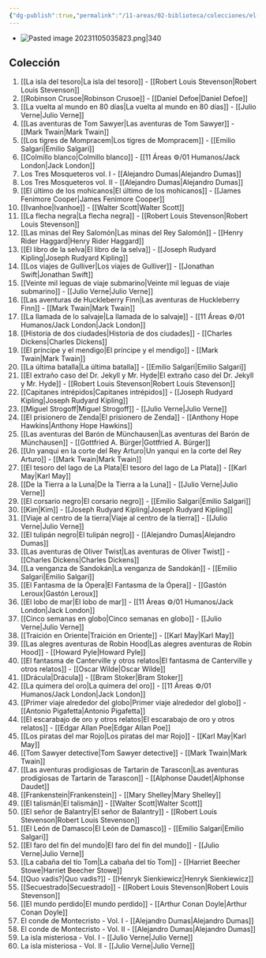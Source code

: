 ```yaml
---
{"dg-publish":true,"permalink":"/11-areas/02-biblioteca/colecciones/el-comercio-grandes-novelas-de-aventuras/","noteIcon":""}
---
```


- ![Pasted image 20231105035823.png|340](/img/user/02%20Image/Pasted%20image%2020231105035823.png)
## Colección
1. [[La isla del tesoro\|La isla del tesoro]] - [[Robert Louis Stevenson\|Robert Louis Stevenson]]
2. [[Robinson Crusoe\|Robinson Crusoe]] - [[Daniel Defoe\|Daniel Defoe]]
3. [[La vuelta al mundo en 80 días\|La vuelta al mundo en 80 días]] - [[Julio Verne\|Julio Verne]]
4. [[Las aventuras de Tom Sawyer\|Las aventuras de Tom Sawyer]] - [[Mark Twain\|Mark Twain]]
5. [[Los tigres de Mompracem\|Los tigres de Mompracem]] - [[Emilio Salgari\|Emilio Salgari]]
6. [[Colmillo blanco\|Colmillo blanco]] - [[11 Áreas ⚙/01 Humanos/Jack London\|Jack London]]
7. Los Tres Mosqueteros vol. I - [[Alejandro Dumas\|Alejandro Dumas]]
8. Los Tres Mosqueteros vol. II - [[Alejandro Dumas\|Alejandro Dumas]]
9. [[El último de los mohicanos\|El último de los mohicanos]] - [[James Fenimore Cooper\|James Fenimore Cooper]]
10. [[Ivanhoe\|Ivanhoe]] - [[Walter Scott\|Walter Scott]]
11. [[La flecha negra\|La flecha negra]] - [[Robert Louis Stevenson\|Robert Louis Stevenson]]
12. [[Las minas del Rey Salomón\|Las minas del Rey Salomón]] - [[Henry Rider Haggard\|Henry Rider Haggard]]
13. [[El libro de la selva\|El libro de la selva]] - [[Joseph Rudyard Kipling\|Joseph Rudyard Kipling]]
14. [[Los viajes de Gulliver\|Los viajes de Gulliver]] - [[Jonathan Swift\|Jonathan Swift]]
15. [[Veinte mil leguas de viaje submarino\|Veinte mil leguas de viaje submarino]] - [[Julio Verne\|Julio Verne]]
16. [[Las aventuras de Huckleberry Finn\|Las aventuras de Huckleberry Finn]] - [[Mark Twain\|Mark Twain]]
17. [[La llamada de lo salvaje\|La llamada de lo salvaje]] - [[11 Áreas ⚙/01 Humanos/Jack London\|Jack London]]
18. [[Historia de dos ciudades\|Historia de dos ciudades]] - [[Charles Dickens\|Charles Dickens]]
19. [[El príncipe y el mendigo\|El príncipe y el mendigo]] - [[Mark Twain\|Mark Twain]]
20. [[La última batalla\|La última batalla]] - [[Emilio Salgari\|Emilio Salgari]]
21. [[El extraño caso del Dr. Jekyll y Mr. Hyde\|El extraño caso del Dr. Jekyll y Mr. Hyde]] - [[Robert Louis Stevenson\|Robert Louis Stevenson]]
22. [[Capitanes intrépidos\|Capitanes intrépidos]] - [[Joseph Rudyard Kipling\|Joseph Rudyard Kipling]]
23. [[Miguel Strogoff\|Miguel Strogoff]] - [[Julio Verne\|Julio Verne]]
24. [[El prisionero de Zenda\|El prisionero de Zenda]] - [[Anthony Hope Hawkins\|Anthony Hope Hawkins]]
25. [[Las aventuras del Barón de Münchausen\|Las aventuras del Barón de Münchausen]] - [[Gottfried A. Bürger\|Gottfried A. Bürger]]
26. [[Un yanqui en la corte del Rey Arturo\|Un yanqui en la corte del Rey Arturo]] - [[Mark Twain\|Mark Twain]]
27. [[El tesoro del lago de La Plata\|El tesoro del lago de La Plata]] - [[Karl May\|Karl May]]
28. [[De la Tierra a la Luna\|De la Tierra a la Luna]] - [[Julio Verne\|Julio Verne]]
29. [[El corsario negro\|El corsario negro]] - [[Emilio Salgari\|Emilio Salgari]]
30. [[Kim\|Kim]] - [[Joseph Rudyard Kipling\|Joseph Rudyard Kipling]]
31. [[Viaje al centro de la tierra\|Viaje al centro de la tierra]] - [[Julio Verne\|Julio Verne]]
32. [[El tulipán negro\|El tulipán negro]] - [[Alejandro Dumas\|Alejandro Dumas]]
33. [[Las aventuras de Oliver Twist\|Las aventuras de Oliver Twist]] - [[Charles Dickens\|Charles Dickens]]
34. [[La venganza de Sandokán\|La venganza de Sandokán]] - [[Emilio Salgari\|Emilio Salgari]]
35. [[El Fantasma de la Ópera\|El Fantasma de la Ópera]] - [[Gastón Leroux\|Gastón Leroux]]
36. [[El lobo de mar\|El lobo de mar]] - [[11 Áreas ⚙/01 Humanos/Jack London\|Jack London]]
37. [[Cinco semanas en globo\|Cinco semanas en globo]] - [[Julio Verne\|Julio Verne]]
38. [[Traición en Oriente\|Traición en Oriente]] - [[Karl May\|Karl May]]
39. [[Las alegres aventuras de Robin Hood\|Las alegres aventuras de Robin Hood]] - [[Howard Pyle\|Howard Pyle]]
40. [[El fantasma de Canterville y otros relatos\|El fantasma de Canterville y otros relatos]] - [[Oscar Wilde\|Oscar Wilde]]
41. [[Drácula\|Drácula]] - [[Bram Stoker\|Bram Stoker]]
42. [[La quimera del oro\|La quimera del oro]] - [[11 Áreas ⚙/01 Humanos/Jack London\|Jack London]]		
43. [[Primer viaje alrededor del globo\|Primer viaje alrededor del globo]] - [[Antonio Pigafetta\|Antonio Pigafetta]]
44. [[El escarabajo de oro y otros relatos\|El escarabajo de oro y otros relatos]] - [[Edgar Allan Poe\|Edgar Allan Poe]]
45. [[Los piratas del mar Rojo\|Los piratas del mar Rojo]] - [[Karl May\|Karl May]]
46. [[Tom Sawyer detective\|Tom Sawyer detective]] - [[Mark Twain\|Mark Twain]]
47. [[Las aventuras prodigiosas de Tartarin de Tarascon\|Las aventuras prodigiosas de Tartarin de Tarascon]] - [[Alphonse Daudet\|Alphonse Daudet]]
48. [[Frankenstein\|Frankenstein]] - [[Mary Shelley\|Mary Shelley]]
49. [[El talismán\|El talismán]] - [[Walter Scott\|Walter Scott]]
50. [[El señor de Balantry\|El señor de Balantry]] - [[Robert Louis Stevenson\|Robert Louis Stevenson]]
51. [[El León de Damasco\|El León de Damasco]] - [[Emilio Salgari\|Emilio Salgari]]
52. [[El faro del fin del mundo\|El faro del fin del mundo]] - [[Julio Verne\|Julio Verne]]
53. [[La cabaña del tío Tom\|La cabaña del tío Tom]] - [[Harriet Beecher Stowe\|Harriet Beecher Stowe]]
54. [[Quo vadis?\|Quo vadis?]] - [[Henryk Sienkiewicz\|Henryk Sienkiewicz]]
55. [[Secuestrado\|Secuestrado]] - [[Robert Louis Stevenson\|Robert Louis Stevenson]]
56. [[El mundo perdido\|El mundo perdido]] - [[Arthur Conan Doyle\|Arthur Conan Doyle]]
57. El conde de Montecristo - Vol. I - [[Alejandro Dumas\|Alejandro Dumas]]
58. El conde de Montecristo - Vol. II - [[Alejandro Dumas\|Alejandro Dumas]]
59. La isla misteriosa - Vol. I - [[Julio Verne\|Julio Verne]]
60. La isla misteriosa - Vol. II - [[Julio Verne\|Julio Verne]]